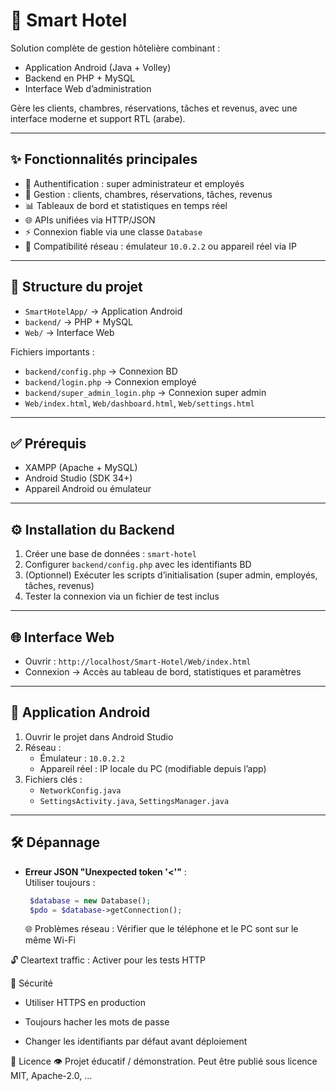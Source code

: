 # 🏨 Smart Hotel

Solution complète de gestion hôtelière combinant :  
- Application Android (Java + Volley)  
- Backend en PHP + MySQL  
- Interface Web d’administration  

Gère les clients, chambres, réservations, tâches et revenus, avec une interface moderne et support RTL (arabe).  

---

## ✨ Fonctionnalités principales
- 🔐 Authentification : super administrateur et employés  
- 👥 Gestion : clients, chambres, réservations, tâches, revenus  
- 📊 Tableaux de bord et statistiques en temps réel  
- 🌐 APIs unifiées via HTTP/JSON  
- ⚡ Connexion fiable via une classe `Database`  
- 📱 Compatibilité réseau : émulateur `10.0.2.2` ou appareil réel via IP  

---

## 📂 Structure du projet
- `SmartHotelApp/` → Application Android  
- `backend/` → PHP + MySQL  
- `Web/` → Interface Web  

Fichiers importants :  
- `backend/config.php` → Connexion BD  
- `backend/login.php` → Connexion employé  
- `backend/super_admin_login.php` → Connexion super admin  
- `Web/index.html`, `Web/dashboard.html`, `Web/settings.html`  

---

## ✅ Prérequis
- XAMPP (Apache + MySQL)  
- Android Studio (SDK 34+)  
- Appareil Android ou émulateur  

---

## ⚙️ Installation du Backend
1. Créer une base de données : `smart-hotel`  
2. Configurer `backend/config.php` avec les identifiants BD  
3. (Optionnel) Exécuter les scripts d’initialisation (super admin, employés, tâches, revenus)  
4. Tester la connexion via un fichier de test inclus  

---

## 🌐 Interface Web
- Ouvrir : `http://localhost/Smart-Hotel/Web/index.html`  
- Connexion → Accès au tableau de bord, statistiques et paramètres  

---

## 📱 Application Android
1. Ouvrir le projet dans Android Studio  
2. Réseau :  
   - Émulateur : `10.0.2.2`  
   - Appareil réel : IP locale du PC (modifiable depuis l’app)  
3. Fichiers clés :  
   - `NetworkConfig.java`  
   - `SettingsActivity.java`, `SettingsManager.java`  

---

## 🛠️ Dépannage
- **Erreur JSON "Unexpected token '<'"** :  
  Utiliser toujours :
   ```php
    $database = new Database();
    $pdo = $database->getConnection();
    ```
   
  🌐 Problèmes réseau :
      Vérifier que le téléphone et le PC sont sur le même Wi-Fi

🔓 Cleartext traffic :
       Activer pour les tests HTTP

🔐 Sécurité

- Utiliser HTTPS en production

- Toujours hacher les mots de passe

- Changer les identifiants par défaut avant déploiement

📜 Licence
👁️ Projet éducatif / démonstration. Peut être publié sous licence MIT, Apache-2.0, …
  

